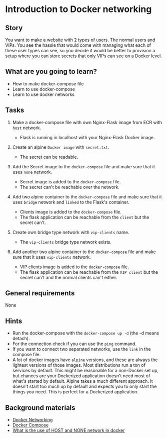 # Introduction to Docker networking

## Story

You want to make a website with 2 types of users. The normal users and VIPs. You see the hassle that would come with managing what each of these user types can see, so you decide it would be better to provision a setup where you can store secrets that only VIPs can see on a Docker level.

## What are you going to learn?

* How to make docker-compose file
* Learn to use docker-compose
* Learn to use docker networks

## Tasks

1. Make a docker-compose file with own Nginx-Flask image from ECR with `host` network.
    - Flask is running in localhost with your Nginx-Flask Docker image.

2. Create an alpine `Docker image` with `secret.txt`.
    - The secret can be readable.

3. Add the Secret image to the `docker-compose` file and make sure that it uses `none` network.
    - Secret image is added to the `docker-compose` file.
    - The secret can't be reachable over the network.

4. Add two alpine container to the `docker-compose` file and make sure that it uses `bridge` network and `linked` to the Flask's container.
    - Clients image is added to the `docker-compose` file.
    - The flask application can be reachable from the `client` but the secret can't.

5. Create own bridge type network with `vip-clients` name.
    - The `vip-clients` bridge type network exists.

6. Add another two alpine container to the `docker-compose` file and make sure that it uses `vip-clients` network.
    - VIP clients image is added to the `docker-compose` file.
    - The flask application can be reachable from the `VIP client` but the secret can't and the normal clients can't either.

## General requirements

None

## Hints

- Run the docker-compose with the ```docker-compose up -d``` (the -d means detach).
- For the connection check if you can use the ```ping``` command.
- If you want to connect two separated networks, use the ```link``` in the compose file.
- A lot of docker images have `alpine` versions, and these are always the lightest versions of those images. Most distributions run a ton of services by default.
This might be reasonable for a non-Docker set up, but chances are your Dockerized application doesn't need most of what's started by default.
Alpine takes a much different approach. It doesn't start too much up by default and expects you to only start the things you need. This is perfect for a Dockerized application.

## Background materials

* <i class="far fa-book-open"></i> [Docker Networking](https://docs.docker.com/network/)
* <i class="far fa-book-open"></i> [Docker Compose](https://docs.docker.com/compose/)
* <i class="far fa-exclamation"></i> [What is the use of HOST and NONE network in docker](https://stackoverflow.com/questions/41083328/what-is-the-use-of-host-and-none-network-in-docker/43873743#43873743)
